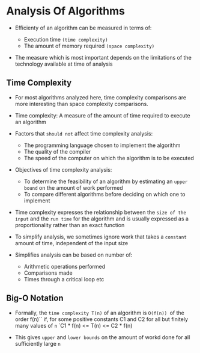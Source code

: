# Analysis Of Algorithms

* Efficienty of an algorithm can be measured in terms of:
  	* Execution time `(time complexity)`
  	* The amount of memory required `(space complexity)`

 * The measure which is most important depends on the limitations of the technology available at time of analysis


## Time Complexity
 
* For most algorithms analyzed here, time complexity comparisons are more interesting than space complexity comparisons.
* Time complexity: A measure of the amount of time required to execute an algorithm

* Factors that `should not` affect time complexity analysis:
	* The programming language chosen to implement the algorithm
	* The quality of the compiler
	* The speed of the computer on which the algorithm is to be executed

* Objectives of time complexity analysis:
	* To determine the feasibility of an algorithm by estimating an `upper bound` on the amount of work performed
	* To compare different algorithms before deciding on which one to implement

* Time complexity expresses the relationship between the `size of the input` and the `run time` for the algorithm and is usually expressed as a proportionality rather than an exact function

* To simplify analysis, we sometimes ignore work that takes a `constant` amount of time, independent of the input size

* Simplifies analysis can be based on number of:
	* Arithmetic operations performed
	* Comparisons made
	* Times through a critical loop etc

## Big-O Notation
* Formally, the `time complexity T(n)` of an algorithm is `O(f(n)) `of the order f(n)`` if, for some positive constants C1 and C2 for all but finitely many values of `n`
`C1 * f(n) <= T(n) <= C2 * f(n)

* This gives `upper` and `lower bounds` on the amount of workd done for all sufficiently large `n`